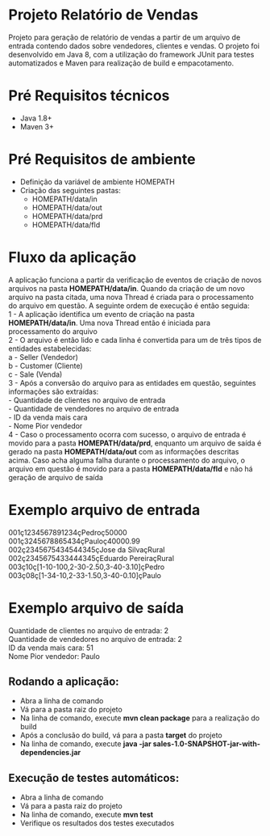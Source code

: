 # Projeto Relatório de Vendas
Projeto para geração de relatório de vendas a partir de um arquivo de entrada contendo dados sobre vendedores, clientes e vendas.
O projeto foi desenvolvido em Java 8, com a utilização do framework JUnit para testes automatizados e Maven para realização de build
e empacotamento.

# Pré Requisitos técnicos
  - Java 1.8+
  - Maven 3+
  
# Pré Requisitos de ambiente
  - Definição da variável de ambiente HOMEPATH
  - Criação das seguintes pastas:
	- HOMEPATH/data/in
	- HOMEPATH/data/out
	- HOMEPATH/data/prd
	- HOMEPATH/data/fld

# Fluxo da aplicação
A aplicação funciona a partir da verificação de eventos de criação de novos arquivos na pasta **HOMEPATH/data/in**. Quando
da criação de um novo arquivo na pasta citada, uma nova Thread é criada para o processamento do arquivo em questão. A seguinte
ordem de execução é então seguida:<br/>
	1 - A aplicação identifica um evento de criação na pasta **HOMEPATH/data/in**. Uma nova Thread então é iniciada para processamento do arquivo<br/>
	2 - O arquivo é então lido e cada linha é convertida para um de três tipos de entidades estabelecidas:<br/>
		a - Seller (Vendedor)<br/>
		b - Customer (Cliente)<br/>
		c - Sale (Venda)<br/>
	3 - Após a conversão do arquivo para as entidades em questão, seguintes informações são extraídas:<br/>
		- Quantidade de clientes no arquivo de entrada<br/>
		- Quantidade de vendedores no arquivo de entrada<br/>
		- ID da venda mais cara<br/>
		- Nome Pior vendedor<br/>
	4 - Caso o processamento ocorra com sucesso, o arquivo de entrada é movido para a pasta **HOMEPATH/data/prd**, enquanto um arquivo de saída é gerado
	na pasta **HOMEPATH/data/out** com as informações descritas acima. Caso acha alguma falha durante o processamento do arquivo, o arquivo em questão é 
	movido para a pasta **HOMEPATH/data/fld** e não há geração de arquivo de saída

# Exemplo arquivo de entrada
001ç1234567891234çPedroç50000<br/>
001ç3245678865434çPauloç40000.99<br/>
002ç2345675434544345çJose da SilvaçRural<br/> 
002ç2345675433444345çEduardo PereiraçRural<br/> 
003ç10ç[1-10-100,2-30-2.50,3-40-3.10]çPedro<br/> 
003ç08ç[1-34-10,2-33-1.50,3-40-0.10]çPaulo<br/>

# Exemplo arquivo de saída
Quantidade de clientes no arquivo de entrada: 2<br/>
Quantidade de vendedores no arquivo de entrada: 2<br/>
ID da venda mais cara: 51<br/>
Nome Pior vendedor: Paulo<br/>

## Rodando a aplicação:
  - Abra a linha de comando
  - Vá para a pasta raiz do projeto
  - Na linha de comando, execute **mvn clean package** para a realização do build
  - Após a conclusão do build, vá para a pasta **target** do projeto
  - Na linha de comando, execute **java -jar sales-1.0-SNAPSHOT-jar-with-dependencies.jar**

## Execução de testes automáticos:
  - Abra a linha de comando
  - Vá para a pasta raiz do projeto
  - Na linha de comando, execute **mvn test**
  - Verifique os resultados dos testes executados